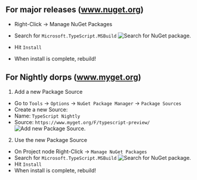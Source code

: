 ## For major releases (www.nuget.org)

* Right-Click -> Manage NuGet Packages
* Search for `Microsoft.TypeScript.MSBuild`
 ![Search for NuGet package.](https://raw.githubusercontent.com/wiki/Microsoft/TypeScript/images/searchForNuGetPackage.png)

* Hit `Install`
* When install is complete, rebuild!


## For Nightly dorps (www.myget.org)

1. Add a new Package Source 
 * Go to `Tools` -> `Options` -> `NuGet Package Manager` -> `Package Sources`
 * Create a new Source:
  * Name: `TypeScript Nightly`
  * Source: `https://www.myget.org/F/typescript-preview/`
 ![Add new Package Source.](https://raw.githubusercontent.com/wiki/Microsoft/TypeScript/images/addNewPackageSource.png)

2. Use the new Package Source
* On Project node Right-Click -> `Manage NuGet Packages`
* Search for `Microsoft.TypeScript.MSBuild`
 ![Search for NuGet package.](https://raw.githubusercontent.com/wiki/Microsoft/TypeScript/images/searchForMyGetPackage.png)
* Hit `Install`
* When install is complete, rebuild!